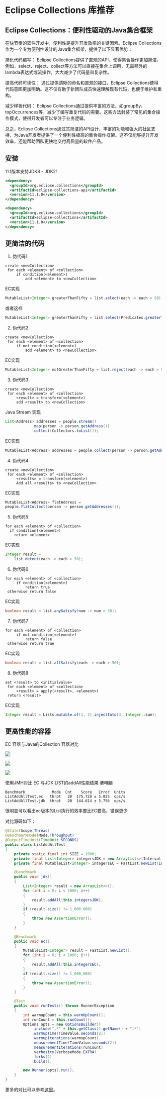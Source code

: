 # Eclipse Collections 库推荐

## Eclipse Collections：便利性驱动的Java集合框架

在快节奏的软件开发中，便利性是提升开发效率的关键因素。Eclipse Collections作为一个专为便利性设计的Java集合框架，提供了以下显著优势：

简化代码编写：
Eclipse Collections提供了直观的API，使得集合操作更加简洁。例如，select、reject、collect等方法可以直接在集合上调用，无需额外的lambda表达式或流操作，大大减少了代码量和复杂性。

提高代码可读性：
通过提供清晰的命名和直观的接口，Eclipse Collections使得代码意图更加明确。这不仅有助于新团队成员快速理解现有代码，也便于维护和重构。

减少样板代码：
Eclipse Collections通过提供丰富的方法，如groupBy、topOccurrences等，减少了编写重复代码的需要。这些方法封装了常见的集合操作模式，使得开发者可以专注于业务逻辑。


总之，Eclipse Collections通过其简洁的API设计、丰富的功能和强大的社区支持，为Java开发者提供了一个便利性极高的集合操作框架。这不仅能够提升开发效率，还能帮助团队更快地交付高质量的软件产品。

## 安装
11.1版本支持JDK8 - JDK21
```xml
<dependency>
  <groupId>org.eclipse.collections</groupId>
  <artifactId>eclipse-collections-api</artifactId>
  <version>11.1.0</version>
</dependency>

<dependency>
  <groupId>org.eclipse.collections</groupId>
  <artifactId>eclipse-collections</artifactId>
  <version>11.1.0</version>
</dependency>
```

## 更简洁的代码

1. 伪代码1
```
create <newCollection>
 for each <element> of <collection>
     if condition(<element>)
         add <element> to <newCollection>
```
EC实现

```java
MutableList<Integer> greaterThanFifty = list.select(each -> each > 50);
```
或者这样
```java
MutableList<Integer> greaterThanFifty = list.select(Predicates.greaterThan(50));
```

2. 伪代码2
```
create <newCollection>
 for each <element> of <collection>
     if not condition(<element>)
         add <element> to <newCollection>
```
EC实现
```java
MutableList<Integer> notGreaterThanFifty = list.reject(each -> each > 50);
```

3. 伪代码3
```
create <newCollection>
 for each <element> of <collection>
     <result> = transform(<element>)
     add <result> to <newCollection>
```

Java Stream 实现
```java
List<Address> addresses = people.stream()
            .map(person -> person.getAddress())
            .collect(Collectors.toList());
```

EC实现
```java
MutableList<Address> addresses = people.collect(person -> person.getAddress());
```

4. 伪代码4
```
create <newCollection>
 for each <element> of <collection>
     <results> = transform(<element>)
     Add all <results> to <newCollection>
```



EC实现
```java
MutableList<Address> flatAddress = 
people.flatCollect(person -> person.getAddresses());
```

5. 伪代码5
```
for each <element> of <collection>
  if condition(<element>)
    return <element>
```

EC实现
```java
Integer result = 
    list.detect(each -> each > 50);
```

6. 伪代码6
```
for each <element> of <collection>
     if condition(<element>)
         return true
 otherwise return false
```

EC实现
```java
boolean result = list.anySatisfy(num -> num > 50);
```

7. 伪代码7
```
for each <element> of <collection>
     if not condition(<element>)
         return false
 otherwise return true                
```

EC实现
```java
boolean result = list.allSatisfy(each -> each > 50);
```

8. 伪代码8
```
set <result> to <initialvalue>
 for each <element> of <collection>
     <result> = apply(<result>, <element>)
 return <result>
```
EC实现
```java
Integer result = Lists.mutable.of(1, 2).injectInto(3, Integer::sum);
```

## 更高性能的容器

EC 容器与Java的Collection 容器对比

![](https://eclipse.dev/collections/img/set.png)

![](https://eclipse.dev/collections/img/map.png)

![](https://eclipse.dev/collections/img/ints.png)

使用JMH对比 EC 与JDK LIST的addAll性能结果
~~渣电脑~~

```
Benchmark            Mode  Cnt    Score   Error  Units
ListAddAllTest.ec   thrpt   20  175.720 ± 5.025  ops/s
ListAddAllTest.jdk  thrpt   20  144.614 ± 5.756  ops/s
```

很明显可以看出ec版本的List执行的效率要比EC要高，错误更少

对比源码如下：
```java
@State(Scope.Thread)
@BenchmarkMode(Mode.Throughput)
@OutputTimeUnit(TimeUnit.SECONDS)
public class ListAddAllTest
{
    private static final int SIZE = 1000;
    private final List<Integer> integersJDK = new ArrayList<>(Interval.oneTo(SIZE));
    private final MutableList<Integer> integersEC = FastList.newList(Interval.oneTo(SIZE));

    @Benchmark
    public void jdk()
    {
        List<Integer> result = new ArrayList<>();
        for (int i = 0; i < 1000; i++)
        {
            result.addAll(this.integersJDK);
        }
        if (result.size() != 1_000_000)
        {
            throw new AssertionError();
        }
    }

    @Benchmark
    public void ec()
    {
        MutableList<Integer> result = FastList.newList();
        for (int i = 0; i < 1000; i++)
        {
            result.addAll(this.integersEC);
        }
        if (result.size() != 1_000_000)
        {
            throw new AssertionError();
        }
    }

    @Test
    public void runTests() throws RunnerException
    {
        int warmupCount = this.warmUpCount();
        int runCount = this.runCount();
        Options opts = new OptionsBuilder()
            .include(".*" + this.getClass().getName() + ".*")
            .warmupTime(TimeValue.seconds(2))
            .warmupIterations(warmupCount)
            .measurementTime(TimeValue.seconds(2))
            .measurementIterations(runCount)
            .verbosity(VerboseMode.EXTRA)
            .forks(2)
            .build();

        new Runner(opts).run();
    }
}
```


更多的对比可以参考[这里](https://github.com/eclipse/eclipse-collections/tree/master/jmh-tests)。